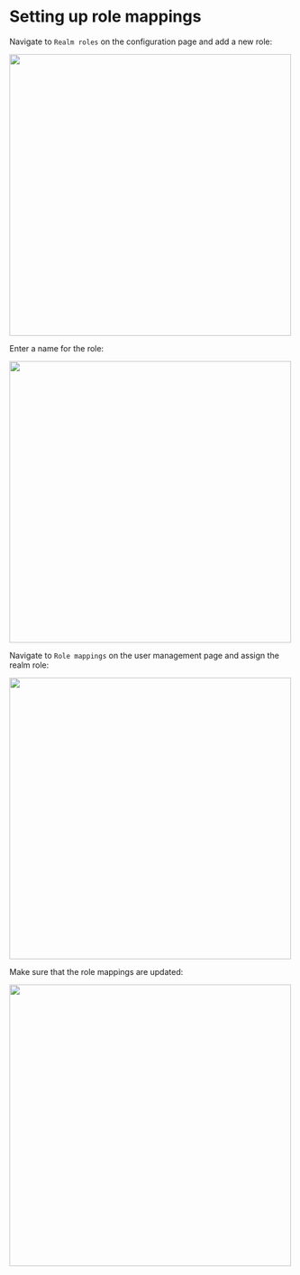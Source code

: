 # Setting up role mappings

Navigate to `Realm roles` on the configuration page and add a new role:

<img src="https://github.com/wska/katacoda-scenarios/blob/main/add-login-to-python-flask-app-using-keycloak/img/6.png?raw=true" width="500">

Enter a name for the role:

<img src="https://github.com/wska/katacoda-scenarios/blob/main/add-login-to-python-flask-app-using-keycloak/img/7.png?raw=true" width="500">

Navigate to `Role mappings` on the user management page and assign the realm role:

<img src="https://github.com/wska/katacoda-scenarios/blob/main/add-login-to-python-flask-app-using-keycloak/img/8.png?raw=true" width="500">

Make sure that the role mappings are updated:

<img src="https://github.com/wska/katacoda-scenarios/blob/main/add-login-to-python-flask-app-using-keycloak/img/9.png?raw=true" width="500">

